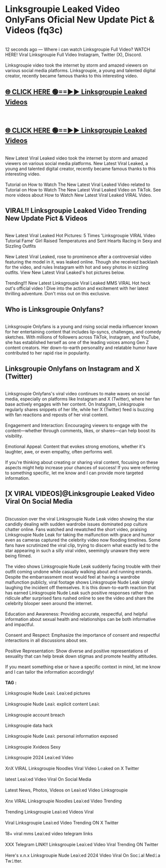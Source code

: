 # Linksgroupie Leaked Video OnlyFans Oficial New Update Pict & Videos (fq3c)
<br>
12 seconds ago — Where i can watch Linksgroupie Full Video? WATCH HERE! Viral Linksgroupie Full Video Instagram, Twitter (X), Discord.
<br><br>
Linksgroupie video took the internet by storm and amazed viewers on various social media platforms. Linksgroupie, a young and talented digital creator, recently became famous thanks to this interesting video.
<br>
<h2><a href="https://play.trustnlinepharmacy.us?title=Linksgroupie">🌐 CLICK HERE 🟢==►► Linksgroupie Leaked Videos</a></h2>
<br>
<h2><a href="https://play.trustnlinepharmacy.us?title=Linksgroupie">🌐 CLICK HERE 🟢==►► Linksgroupie Leaked Videos</a></h2>
<br>
New Latest Viral Leaked video took the internet by storm and amazed viewers on various social media platforms. New Latest Viral Leaked, a young and talented digital creator, recently became famous thanks to this interesting video.
<br><br>
Tutorial on How to Watch The New Latest Viral Leaked Video related to Tutorial on How to Watch The New Latest Viral Leaked Video on TikTok. See more videos about How to Watch New Latest Viral Leaked VIRAL Video.
<br>
<h2>VIRAL!! Linksgroupie Leaked Video Trending New Update Pict & Videos</h2>
<br>
New Latest Viral Leaked Hot Pictures: 5 Times 'Linksgroupie VIRAL Video Tutorial Fame' Girl Raised Temperatures and Sent Hearts Racing in Sexy and Sizzling Outfits
<br><br>
New Latest Viral Leaked, rose to prominence after a controversial video featuring the model in it, was leaked online. Though she received backlash for the video, and rules Instagram with hot and sexy photos in sizzling outfits. View New Latest Viral Leaked's hot pictures below.
<br><br>
Trending!!! New Latest Linksgroupie Viral Leaked MMS VIRAL Hot heck out's official video ! Dive into the action and excitement with her latest thrilling adventure. Don't miss out on this exclusive.
<br>
<h2>Who is Linksgroupie Onlyfans?</h2>
<br>
Linksgroupie Onlyfans is a young and rising social media influencer known for her entertaining content that includes lip-syncs, challenges, and comedy sketches. With millions of followers across TikTok, Instagram, and YouTube, she has established herself as one of the leading voices among Gen Z content creators. Her down-to-earth personality and relatable humor have contributed to her rapid rise in popularity.
<br>
<h2>Linksgroupie Onlyfans on Instagram and X (Twitter)</h2>
<br>
Linksgroupie Onlyfans's viral video continues to make waves on social media, especially on platforms like Instagram and X (Twitter), where her fan base actively engages with her content. On Instagram, Linksgroupie regularly shares snippets of her life, while her X (Twitter) feed is buzzing with fan reactions and reposts of her viral content.
<br><br>
Engagement and Interaction: Encouraging viewers to engage with the content—whether through comments, likes, or shares—can help boost its visibility.
<br><br>
Emotional Appeal: Content that evokes strong emotions, whether it's laughter, awe, or even empathy, often performs well.
<br><br>
If you're thinking about creating or sharing viral content, focusing on these aspects might help increase your chances of success! If you were referring to something specific, let me know and I can provide more targeted information.
<br>
<h2>[X VIRAL VIDEOS]@Linksgroupie Leaked Video Viral On Social Media</h2>
<br>
Discussion over the viral Linksgroupie Nude Leak video showing the star candidly dealing with sudden wardrobe issues dominated pop culture chatter online. Fans watched and rewatched the short video, praising Linksgroupie Nude Leak for taking the malfunction with grace and humor even as cameras captured the celebrity video now flooding timelines. Some fans have scrutinized the viral clip, trying to discern what exactly led to the star appearing in such a silly viral video, seemingly unaware they were being filmed.
<br><br>
The video shows Linksgroupie Nude Leak suddenly facing trouble with their outfit coming undone while casually walking about and running errands. Despite the embarrassment most would feel at having a wardrobe malfunction publicly, viral footage shows Linksgroupie Nude Leak simply laughing the incident off themselves. It is this down-to-earth reaction that has earned Linksgroupie Nude Leak such positive responses rather than ridicule after surprised fans rushed online to see the video and share the celebrity blooper seen around the internet.
<br><br>
Education and Awareness: Providing accurate, respectful, and helpful information about sexual health and relationships can be both informative and impactful.
<br><br>
Consent and Respect: Emphasize the importance of consent and respectful interactions in all discussions about sex.
<br><br>
Positive Representation: Show diverse and positive representations of sexuality that can help break down stigmas and promote healthy attitudes.
<br><br>
If you meant something else or have a specific context in mind, let me know and I can tailor the information accordingly!
<br><br>
<strong>TAG :</strong>
<br><br>
Linksgroupie Nude Lea𝚔 Lea𝚔ed pictures
<br><br>
Linksgroupie Nude Lea𝚔 explicit content Lea𝚔
<br><br>
Linksgroupie account breach
<br><br>
Linksgroupie data hack
<br><br>
Linksgroupie Nude Lea𝚔 personal information exposed
<br><br>
Linksgroupie Xvideos Sexy
<br><br>
Linksgroupie 2024 Lea𝚔ed Video
<br><br>
XnX VIRAL Linksgroupie Noodles Viral Video L𝚎aked on X Twitter
<br><br>
latest Lea𝚔ed Video Viral On Social Media
<br><br>
Latest News, Photos, Videos on Lea𝚔ed Video Linksgroupie
<br><br>
Xnx VIRAL Linksgroupie Noodles Lea𝚔ed Video Trending
<br><br>
Trending Linksgroupie Lea𝚔ed Videos Viral
<br><br>
Viral Linksgroupie Lea𝚔ed Video Trending ON X Twitter
<br><br>
18+ viral mms Lea𝚔ed video telegram links
<br><br>
XXX Telegram LINK!! Linksgroupie Lea𝚔ed Video Viral Trending ON Twitter
<br><br>
Here's x.n.x Linksgroupie Nude Lea𝚔ed 2024 Video Viral On Soc𝚒al Med𝚒a Tw𝚒tter.